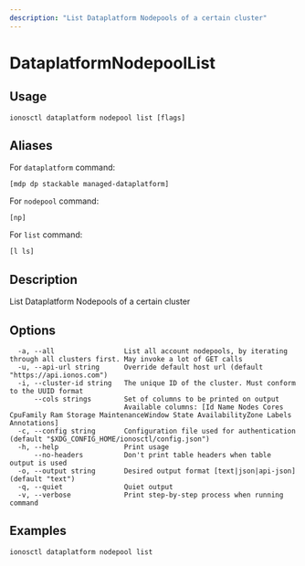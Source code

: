 ```yaml
---
description: "List Dataplatform Nodepools of a certain cluster"
---
```


# DataplatformNodepoolList

## Usage

```text
ionosctl dataplatform nodepool list [flags]
```

## Aliases

For `dataplatform` command:

```text
[mdp dp stackable managed-dataplatform]
```

For `nodepool` command:

```text
[np]
```

For `list` command:

```text
[l ls]
```

## Description

List Dataplatform Nodepools of a certain cluster

## Options

```text
  -a, --all                 List all account nodepools, by iterating through all clusters first. May invoke a lot of GET calls
  -u, --api-url string      Override default host url (default "https://api.ionos.com")
  -i, --cluster-id string   The unique ID of the cluster. Must conform to the UUID format
      --cols strings        Set of columns to be printed on output 
                            Available columns: [Id Name Nodes Cores CpuFamily Ram Storage MaintenanceWindow State AvailabilityZone Labels Annotations]
  -c, --config string       Configuration file used for authentication (default "$XDG_CONFIG_HOME/ionosctl/config.json")
  -h, --help                Print usage
      --no-headers          Don't print table headers when table output is used
  -o, --output string       Desired output format [text|json|api-json] (default "text")
  -q, --quiet               Quiet output
  -v, --verbose             Print step-by-step process when running command
```

## Examples

```text
ionosctl dataplatform nodepool list
```

